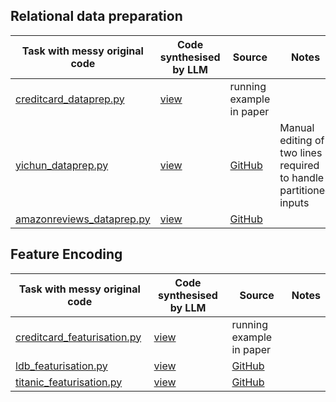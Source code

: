 
## Relational data preparation

| Task with messy original code |  Code synthesised by LLM | Source | Notes |
|---|---|---|---|
| [creditcard_dataprep.py](lester/benchmark/creditcard_dataprep.py)  | [view](synthesised_code.py#L2)  | running example in paper ||
| [yichun_dataprep.py](lester/benchmark/yichun_dataprep.py) | [view](synthesised_code.py#L51) | [GitHub](https://github.com/YichunAstrid/e-commerce-use-case/tree/main/1116LogisticRegression) | Manual editing of two lines required<br/> to handle partitioned inputs |
| [amazonreviews_dataprep.py](lester/benchmark/amazonreviews_dataprep.py) | [view](synthesised_code.py#L81) | [GitHub](https://github.com/aayush210789/Deception-Detection-on-Amazon-reviews-dataset/blob/master/SVM_model.ipynb) ||

## Feature Encoding

| Task with messy original code |  Code synthesised by LLM | Source | Notes |
|---|---|---|---|
| [creditcard_featurisation.py](lester/benchmark/creditcard_featurisation.py)  | [view](lester/benchmark/creditcard_featurisation.py)  | running example in paper ||
| [ldb_featurisation.py](ester/benchmark/ldb_featurisation.py) | [view](synthesised_code.py#L164) | [GitHub](https://github.com/LittleDevilBig/Systems-for-AI-Quality/blob/main/main.py) | |
| [titanic_featurisation.py](lester/benchmark/titanic_featurisation.py) | [view](synthesised_code.py#L206) | [GitHub](https://github.com/josephmisiti/kaggle-titanic/blob/master/Titanic%20Classification.ipynb) ||







